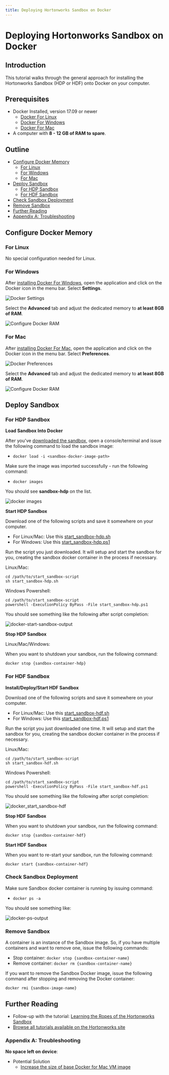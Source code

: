 ```yaml
---
title: Deploying Hortonworks Sandbox on Docker
---
```


# Deploying Hortonworks Sandbox on Docker

## Introduction

This tutorial walks through the general approach for installing the Hortonworks Sandbox (HDP or HDF) onto Docker on your computer.

## Prerequisites

-   Docker Installed, version 17.09 or newer
    -   [Docker For Linux](https://docs.docker.com/engine/installation/linux/)
    -   [Docker For Windows](https://docs.docker.com/docker-for-windows/install/)
    -   [Docker For Mac](https://docs.docker.com/docker-for-mac/install/)
-   A computer with **8 - 12 GB of RAM to spare**.

## Outline

-   [Configure Docker Memory](#configure-docker-memory)
    -   [For Linux](#for-linux)
    -   [For Windows](#for-windows)
    -   [For Mac](#for-mac)
-   [Deploy Sandbox](#deploy-sandbox)
    -   [For HDP Sandbox](#for-hdp-sandbox)
    -   [For HDF Sandbox](#for-hdf-sandbox)
-   [Check Sandbox Deployment](#check-sandbox-deployment)
-   [Remove Sandbox](#remove-sandbox)
-   [Further Reading](#further-reading)
-   [Appendix A: Troubleshooting](#appendix-a-troubleshooting)

## Configure Docker Memory

### For Linux

No special configuration needed for Linux.

### For Windows

After [installing Docker For Windows](https://docs.docker.com/docker-for-windows/install/), open the application and click on the Docker icon in the menu bar.  Select **Settings**.

![Docker Settings](assets/docker-windows-settings.jpg)

Select the **Advanced** tab and adjust the dedicated memory to **at least 8GB of RAM**.

![Configure Docker RAM](assets/docker-windows-configure.jpg)

### For Mac

After [installing Docker For Mac](https://docs.docker.com/docker-for-mac/install/), open the application and click on the Docker icon in the menu bar.  Select **Preferences**.

![Docker Preferences](assets/docker-mac-preferences.jpg)

Select the **Advanced** tab and adjust the dedicated memory to **at least 8GB of RAM**.

![Configure Docker RAM](assets/docker-mac-configure.jpg)

## Deploy Sandbox

### For HDP Sandbox

**Load Sandbox Into Docker**

After you've [downloaded the sandbox](https://hortonworks.com/downloads/#sandbox), open a console/terminal and issue the following command to load the sandbox image:

-   ```docker load -i <sandbox-docker-image-path>```

Make sure the image was imported successfully - run the following command:

-   ```docker images```

You should see **sandbox-hdp** on the list.

![docker images](assets/docker-images.jpg)

**Start HDP Sandbox**

Download one of the following scripts and save it somewhere on your computer.

-   For Linux/Mac: Use this [start_sandbox-hdp.sh](assets/start_sandbox-hdp.sh)
-   For Windows: Use this [start_sandbox-hdp.ps1](assets/start_sandbox-hdp.ps1)

Run the script you just downloaded.  It will setup and start the sandbox for you, creating the sandbox docker container in the process if necessary.

Linux/Mac:

~~~
cd /path/to/start_sandbox-script
sh start_sandbox-hdp.sh
~~~

Windows Powershell:

~~~
cd /path/to/start_sandbox-script
powershell -ExecutionPolicy ByPass -File start_sandbox-hdp.ps1
~~~

You should see something like the following after script completion:

![docker-start-sandbox-output](assets/docker-start-sandbox-output.jpg)

**Stop HDP Sandbox**

Linux/Mac/Windows:

When you want to shutdown your sandbox, run the following command:

~~~
docker stop {sandbox-container-hdp}
~~~

### For HDF Sandbox

**Install/Deploy/Start HDF Sandbox**

Download one of the following scripts and save it somewhere on your computer.

-   For Linux/Mac: Use this [start_sandbox-hdf.sh](assets/start_sandbox-hdf.sh)
-   For Windows: Use this [start_sandbox-hdf.ps1](assets/start_sandbox-hdf.ps1)

Run the script you just downloaded one time.  It will setup and start the sandbox for you, creating the sandbox docker container in the process if necessary.

Linux/Mac:

~~~
cd /path/to/start_sandbox-script
sh start_sandbox-hdf.sh
~~~

Windows Powershell:

~~~
cd /path/to/start_sandbox-script
powershell -ExecutionPolicy ByPass -File start_sandbox-hdf.ps1
~~~

You should see something like the following after script completion:

![docker_start_sandbox-hdf](assets/docker_start_sandbox-hdf.jpg)

**Stop HDF Sandbox**

When you want to shutdown your sandbox, run the following command:

~~~
docker stop {sandbox-container-hdf}
~~~

**Start HDF Sandbox**

When you want to re-start your sandbox, run the following command:

~~~
docker start {sandbox-container-hdf}
~~~

### Check Sandbox Deployment

Make sure Sandbox docker container is running by issuing command:

-   ```docker ps -a```

You should see something like:

![docker-ps-output](assets/docker-ps-output.jpg)

### Remove Sandbox

A container is an instance of the Sandbox image. So, if you have multiple containers and want to remove one, issue the following commands:

-   Stop container: ```docker stop {sandbox-container-name}```
-   Remove container: ```docker rm {sandbox-container-name}```

If you want to remove the Sandbox Docker image, issue the following command after stopping and removing the Docker container:

```docker rmi {sandbox-image-name}```

## Further Reading

-   Follow-up with the tutorial: [Learning the Ropes of the Hortonworks Sandbox](https://hortonworks.com/tutorial/learning-the-ropes-of-the-hortonworks-sandbox)
-   [Browse all tutorials available on the Hortonworks site](https://hortonworks.com/tutorials/)

### Appendix A: Troubleshooting

**No space left on device**:

-   Potential Solution
    -   [Increase the size of base Docker for Mac VM image](<https://community.hortonworks.com/content/kbentry/65901/how-to-increase-the-size-of-the-base-docker-for-ma.html>)
